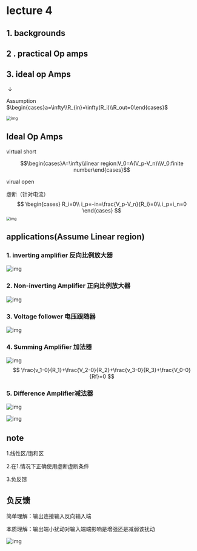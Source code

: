 

# lecture 4

## 1. backgrounds

## 2 . practical Op amps

## 3. ideal op Amps

​          $\downarrow$

Assumption $\begin{cases}a=\infty\\R_{in}=\infty(R_i)\\R_out=0\end{cases}$

<img src="https://heaticy-1310163554.cos.ap-shanghai.myqcloud.com/markdown/D01068F8686DDDB34FF67110C4A7CD19.jpg" alt="img" style="zoom:75%;" />

## Ideal Op Amps

virtual short  

$$\begin{cases}A=\infty\\linear region:V_0=A(V_p-V_n)\\V_0:finite  number\end{cases}$$



virual open 

虚断（针对电流）
$$
\begin{cases}
R_i=0\\
i_p=-in=\frac{V_p-V_n}{R_i}=0\\
i_p=i_n=0
\end{cases}
$$
<img src="https://heaticy-1310163554.cos.ap-shanghai.myqcloud.com/markdown/E54E2A1C50FDC337968E495314D52E1D.jpg" alt="img" style="zoom:67%;" />

## applications(Assume Linear region)

### 1. inverting amplifier 反向比例放大器

![img](https://heaticy-1310163554.cos.ap-shanghai.myqcloud.com/markdown/3EE264360879698446EC70503E798960.png)

### 2. Non-inverting Amplifier 正向比例放大器

![img](https://heaticy-1310163554.cos.ap-shanghai.myqcloud.com/markdown/DD6AC1C55CF1AA18CBF59FC305864D15.png)

### 3. Voltage follower 电压跟随器

![img](https://heaticy-1310163554.cos.ap-shanghai.myqcloud.com/markdown/97BA6C90313AA3C07D04BC47BE116F8D.png)

### 4. Summing Amplifier 加法器

![img](https://heaticy-1310163554.cos.ap-shanghai.myqcloud.com/markdown/7550AC370C62881EDA410AE927083B58.png)
$$
\frac{v_1-0}{R_1}+\frac{V_2-0}{R_2}+\frac{v_3-0}{R_3}+\frac{V_0-0}{Rf}=0
$$

### 5. Difference Amplifier减法器

![img](https://heaticy-1310163554.cos.ap-shanghai.myqcloud.com/markdown/358D0575141C5C4DE07180760706E9C4.png)

![img](https://heaticy-1310163554.cos.ap-shanghai.myqcloud.com/markdown/E66723EBA95DFE4DCDACCEAE1421D7D4.jpg)

## note

1.线性区/饱和区

2.在1.情况下正确使用虚断虚断条件

3.负反馈

 ## 负反馈

简单理解：输出连接输入反向输入端

本质理解：输出端小扰动对输入端端影响是增强还是减弱该扰动

![img](https://heaticy-1310163554.cos.ap-shanghai.myqcloud.com/markdown/45F24A85F4204B0C6DF7D40637524393.jpg)


